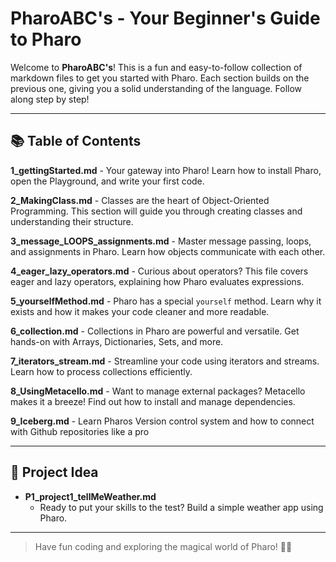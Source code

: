 # PharoABC's - Your Beginner's Guide to Pharo

Welcome to **PharoABC's**! This is a fun and easy-to-follow collection of markdown files to get you started with Pharo. Each section builds on the previous one, giving you a solid understanding of the language. Follow along step by step!

---

## 📚 **Table of Contents**

**1_gettingStarted.md**
    - Your gateway into Pharo! Learn how to install Pharo, open the Playground, and write your first code.

**2_MakingClass.md**
    - Classes are the heart of Object-Oriented Programming. This section will guide you through creating classes and understanding their structure.

**3_message_LOOPS_assignments.md**
    - Master message passing, loops, and assignments in Pharo. Learn how objects communicate with each other.

**4_eager_lazy_operators.md**
    - Curious about operators? This file covers eager and lazy operators, explaining how Pharo evaluates expressions.

**5_yourselfMethod.md**
    - Pharo has a special `yourself` method. Learn why it exists and how it makes your code cleaner and more readable.

**6_collection.md**
    - Collections in Pharo are powerful and versatile. Get hands-on with Arrays, Dictionaries, Sets, and more.

**7_iterators_stream.md**
    - Streamline your code using iterators and streams. Learn how to process collections efficiently.

**8_UsingMetacello.md**
    - Want to manage external packages? Metacello makes it a breeze! Find out how to install and manage dependencies.
    
**9_Iceberg.md**
    - Learn Pharos Version control system and how to connect with Github repositories like a pro

---

## 🚀 **Project Idea**

- **P1_project1_tellMeWeather.md**
    - Ready to put your skills to the test? Build a simple weather app using Pharo. 

---

> Have fun coding and exploring the magical world of Pharo! 🚀✨
